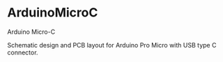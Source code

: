 # ArduinoMicroC
Arduino Micro-C

Schematic design and PCB layout for Arduino Pro Micro with USB type C connector.
